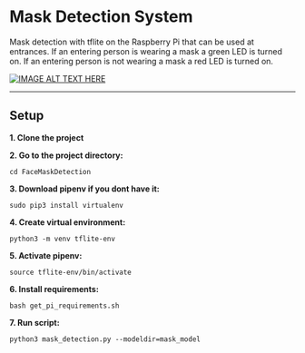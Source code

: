 # Mask Detection System
Mask detection with tflite on the Raspberry Pi that can be used at entrances. If an entering person is wearing a mask a green LED is turned on. If an entering person is not wearing a mask a red LED is turned on.

[![IMAGE ALT TEXT HERE](https://img.youtube.com/vi/-GJLy0X9fAs/0.jpg)](https://www.youtube.com/watch?v=-GJLy0X9fAs)

---

## Setup

**1. Clone the project**

**2. Go to the project directory:**
```
cd FaceMaskDetection
```
**3. Download pipenv if you dont have it:**
```
sudo pip3 install virtualenv
```
**4. Create virtual environment:**
```
python3 -m venv tflite-env
```
**5. Activate pipenv:**
```
source tflite-env/bin/activate
```
**6. Install requirements:**
```
bash get_pi_requirements.sh
```
**7. Run script:**
```
python3 mask_detection.py --modeldir=mask_model
```
